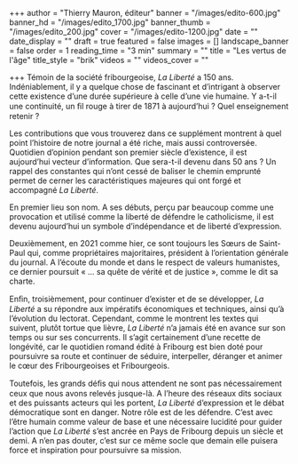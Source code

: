 +++
author = "Thierry Mauron, éditeur"
banner = "/images/edito-600.jpg"
banner_hd = "/images/edito_1700.jpg"
banner_thumb = "/images/edito_200.jpg"
cover = "/images/edito-1200.jpg"
date = ""
date_display = ""
draft = true
featured = false
images = []
landscape_banner = false
order = 1
reading_time = "3 min"
summary = ""
title = "Les vertus de l'âge"
title_style = "brik"
videos = ""
videos_cover = ""

+++
Témoin de la société fribourgeoise, _La Liberté_ a 150 ans. Indéniablement, il y a quelque chose de fascinant et d’intrigant à observer cette existence d’une durée supérieure à celle d’une vie humaine. Y a-t-il une continuité, un ﬁl rouge à tirer de 1871 à aujourd’hui ? Quel enseignement retenir ?

Les contributions que vous trouverez dans ce supplément montrent à quel point l’histoire de notre journal a été riche, mais aussi controversée. Quotidien d’opinion pendant son premier siècle d’existence, il est aujourd’hui vecteur d’information. Que sera-t-il devenu dans 50 ans ? Un rappel des constantes qui n’ont cessé de baliser le chemin emprunté permet de cerner les caractéristiques majeures qui ont forgé et accompagné _La Liberté_.

En premier lieu son nom. A ses débuts, perçu par beaucoup comme une provocation et utilisé comme la liberté de défendre le catholicisme, il est devenu aujourd’hui un symbole d’indépendance et de liberté d’expression.

Deuxièmement, en 2021 comme hier, ce sont toujours les Sœurs de Saint-Paul qui, comme propriétaires majoritaires, président à l’orientation générale du journal. A l’écoute du monde et dans le respect de valeurs humanistes, ce dernier poursuit « … sa quête de vérité et de justice », comme le dit sa charte.

Enﬁn, troisièmement, pour continuer d’exister et de se développer, _La Liberté_ a su répondre aux impératifs économiques et techniques, ainsi qu’à l’évolution du lectorat. Cependant, comme le montrent les textes qui suivent, plutôt tortue que lièvre, _La Liberté_ n’a jamais été en avance sur son temps ou sur ses concurrents. Il s’agit certainement d’une recette de longévité, car le quotidien romand édité à Fribourg est bien doté pour poursuivre sa route et continuer de séduire, interpeller, déranger et animer le cœur des Fribourgeoises et Fribourgeois.

Toutefois, les grands déﬁs qui nous attendent ne sont pas nécessairement ceux que nous avons relevés jusque-là. A l’heure des réseaux dits sociaux et des puissants acteurs qui les portent, _La Liberté_ d’expression et le débat démocratique sont en danger. Notre rôle est de les défendre. C’est avec l’être humain comme valeur de base et une nécessaire lucidité pour guider l’action que _La Liberté_ s’est ancrée en Pays de Fribourg depuis un siècle et demi. A n’en pas douter, c’est sur ce même socle que demain elle puisera force et inspiration pour poursuivre sa mission.
